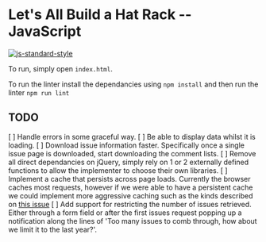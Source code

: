 Let's All Build a Hat Rack -- JavaScript
========================================

[![js-standard-style](https://img.shields.io/badge/code%20style-standard-brightgreen.svg)](http://standardjs.com/)

To run, simply open `index.html`.

To run the linter install the dependancies using `npm install` and then run the linter `npm run lint`

TODO
----

 [ ] Handle errors in some graceful way.
 [ ] Be able to display data whilst it is loading.
 [ ] Download issue information faster. Specifically once a single issue page is downloaded, start
      downloading the comment lists.
 [ ] Remove all direct dependancies on jQuery, simply rely on 1 or 2 externally defined functions to
      allow the implementer to choose their own libraries.
 [ ] Implement a cache that persists across page loads. Currently the browser caches most requests,
      however if we were able to have a persistent cache we could implement more aggressive caching
      such as the kinds described on
      [this issue](https://github.com/LABHR/octohatrack/issues/34#issuecomment-182282194)
 [ ] Add support for restricting the number of issues retrieved. Either through a form field or
      after the first issues request popping up a notification along the lines of 'Too many issues
      to comb through, how about we limit it to the last year?'.
